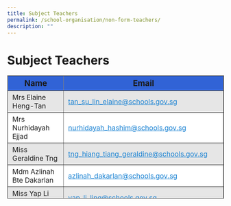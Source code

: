 ```yaml
---
title: Subject Teachers
permalink: /school-organisation/non-form-teachers/
description: ""
---
```


Subject Teachers
================

<table border="1" width="803" style="box-sizing: inherit; border-collapse: collapse; border-spacing: 0px; max-width: 100%; height: 285px; width: 856.333px;"><tbody style="box-sizing: inherit;"><tr style="box-sizing: inherit; background: rgb(49, 99, 214); height: 25px;"><td style="box-sizing: inherit; padding: 5px 10px; height: 25px; text-align: center; width: 352.896px;"><span style="box-sizing: inherit; font-size: 14pt;"><strong style="box-sizing: inherit; font-weight: bold;">Name</strong></span></td><td style="box-sizing: inherit; padding: 5px 10px; text-align: center; height: 25px; width: 502.438px;"><span style="box-sizing: inherit; font-size: 14pt;"><strong style="box-sizing: inherit; font-weight: bold;">Email</strong></span></td></tr><tr style="box-sizing: inherit; background: rgb(230, 230, 230); height: 25px;"><td style="box-sizing: inherit; padding: 5px 10px; height: 25px; width: 352.896px;">Mrs Elaine Heng-Tan</td><td style="box-sizing: inherit; padding: 5px 10px; height: 25px; width: 502.438px;"><a href="mailto:tan_su_lin_elaine@schools.gov.sg" style="box-sizing: inherit; background-color: transparent; transition: all 0.25s ease-in-out 0s; text-decoration: underline; color: rgb(27, 131, 211);">tan_su_lin_elaine@schools.gov.sg</a></td></tr><tr style="box-sizing: inherit; background: rgb(255, 255, 255); height: 25px;"><td style="box-sizing: inherit; padding: 5px 10px; height: 25px; width: 352.896px;">Mrs Nurhidayah Ejjad</td><td style="box-sizing: inherit; padding: 5px 10px; height: 25px; width: 502.438px;"><a href="mailto:nurhidayah_hashim@schools.gov.sg" style="box-sizing: inherit; background-color: transparent; transition: all 0.25s ease-in-out 0s; text-decoration: underline; color: rgb(27, 131, 211);">nurhidayah_hashim@schools.gov.sg</a></td></tr><tr style="box-sizing: inherit; background: rgb(230, 230, 230); height: 21px;"><td style="box-sizing: inherit; padding: 5px 10px; height: 21px; width: 352.896px;">Miss Geraldine Tng</td><td style="box-sizing: inherit; padding: 5px 10px; height: 21px; width: 502.438px;"><a href="mailto:tng_hiang_tiang_geraldine@schools.gov.sg" style="box-sizing: inherit; background-color: transparent; transition: all 0.25s ease-in-out 0s; text-decoration: underline; color: rgb(27, 131, 211);">tng_hiang_tiang_geraldine@schools.gov.sg</a></td></tr><tr style="box-sizing: inherit; background: rgb(255, 255, 255); height: 21px;"><td style="box-sizing: inherit; padding: 5px 10px; height: 21px; width: 352.896px;">Mdm Azlinah Bte Dakarlan</td><td style="box-sizing: inherit; padding: 5px 10px; height: 21px; width: 502.438px;"><a href="mailto:azlinah_dakarlan@schools.gov.sg" style="box-sizing: inherit; background-color: transparent; transition: all 0.25s ease-in-out 0s; text-decoration: underline; color: rgb(27, 131, 211);">azlinah_dakarlan@schools.gov.sg</a></td></tr><tr style="box-sizing: inherit; background: rgb(230, 230, 230); height: 21px;"><td style="box-sizing: inherit; padding: 5px 10px; height: 21px; width: 352.896px;">Miss Yap Li Ling</td><td style="box-sizing: inherit; padding: 5px 10px; height: 21px; width: 502.438px;"><a href="mailto:yap_li_ling@schools.gov.sg" style="box-sizing: inherit; background-color: transparent; transition: all 0.25s ease-in-out 0s; text-decoration: underline; color: rgb(27, 131, 211);">yap_li_ling@schools.gov.sg</a></td></tr><tr style="box-sizing: inherit; background: rgb(255, 255, 255); height: 21px;"><td style="box-sizing: inherit; padding: 5px 10px; height: 21px; width: 352.896px;">Mr Adnan Bin Omar</td><td style="box-sizing: inherit; padding: 5px 10px; height: 21px; width: 502.438px;"><a href="mailto:adnan_omar@schools.gov.sg" style="box-sizing: inherit; background-color: transparent; transition: all 0.25s ease-in-out 0s; text-decoration: underline; color: rgb(27, 131, 211);">adnan_omar@schools.gov.sg</a></td></tr><tr style="box-sizing: inherit; background: rgb(230, 230, 230); height: 21px;"><td style="box-sizing: inherit; padding: 5px 10px; height: 21px; width: 352.896px;">Mrs Joycelyn Soo</td><td style="box-sizing: inherit; padding: 5px 10px; height: 21px; width: 502.438px;"><a href="mailto:yeo_su_yong_joycelyn@schools.gov.sg" style="box-sizing: inherit; background-color: transparent; transition: all 0.25s ease-in-out 0s; text-decoration: underline; color: rgb(27, 131, 211);">yeo_su_yong_joycelyn@schools.gov.sg</a></td></tr><tr style="box-sizing: inherit; background: rgb(255, 255, 255); height: 21px;"><td style="box-sizing: inherit; padding: 5px 10px; height: 21px; width: 352.896px;">Mdm Noor Hafizah Bte Hamis</td><td style="box-sizing: inherit; padding: 5px 10px; height: 21px; width: 502.438px;"><a href="mailto:noor_hafizah_hamis@schools.gov.sg" style="box-sizing: inherit; background-color: transparent; transition: all 0.25s ease-in-out 0s; text-decoration: underline; color: rgb(27, 131, 211);">noor_hafizah_hamis@schools.gov.sg</a></td></tr><tr style="box-sizing: inherit; background: rgb(230, 230, 230); height: 21px;"><td style="box-sizing: inherit; padding: 5px 10px; height: 21px; width: 352.896px;">Mrs Ruth Pakiam</td><td style="box-sizing: inherit; padding: 5px 10px; height: 21px; width: 502.438px;"><a href="mailto:ruth_josephine_arul_soosay@schools.gov.sg" style="box-sizing: inherit; background-color: transparent; transition: all 0.25s ease-in-out 0s; text-decoration: underline; color: rgb(27, 131, 211);">ruth_josephine_arul_soosay@schools.gov.sg</a></td></tr></tbody></table>